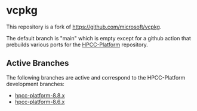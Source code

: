 # vcpkg

This repository is a fork of https://github.com/microsoft/vcpkg.  

The default branch is "main" which is empty except for a github action that prebuilds various ports for the [HPCC-Platform](https://github.com/hpcc-systems/HPCC-Platform) repository.

## Active Branches

The following branches are active and correspond to the HPCC-Platform development branches:
* [hpcc-platform-8.8.x](https://github.com/hpcc-systems/vcpkg/tree/hpcc-platform-8.8.x)
* [hpcc-platform-8.6.x](https://github.com/hpcc-systems/vcpkg/tree/hpcc-platform-8.6.x)
